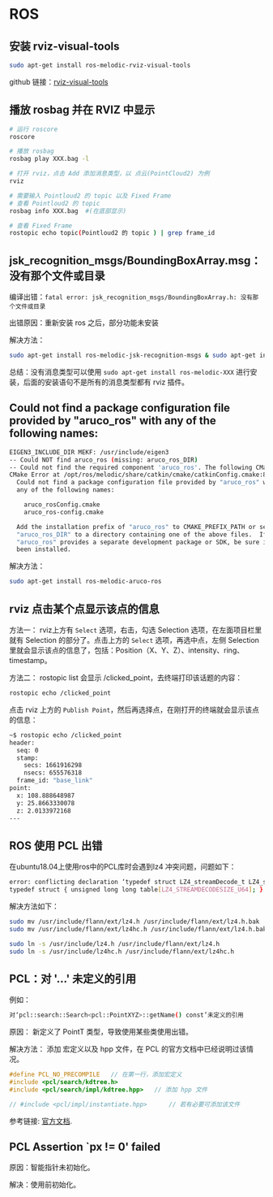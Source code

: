 # ROS

## 安装 rviz-visual-tools

```bash
sudo apt-get install ros-melodic-rviz-visual-tools
```

github 链接：[rviz-visual-tools](https://github.com/PickNikRobotics/rviz_visual_tools)



## 播放 rosbag 并在 RVIZ 中显示

```bash
# 运行 roscore
roscore

# 播放 rosbag
rosbag play XXX.bag -l

# 打开 rviz，点击 Add 添加消息类型，以 点云(PointCloud2) 为例
rviz

# 需要输入 Pointloud2 的 topic 以及 Fixed Frame
# 查看 Pointloud2 的 topic 
rosbag info XXX.bag  #(在底部显示)

# 查看 Fixed Frame
rostopic echo topic(Pointloud2 的 topic ) | grep frame_id
```



## jsk_recognition_msgs/BoundingBoxArray.msg：没有那个文件或目录

编译出错：`fatal error: jsk_recognition_msgs/BoundingBoxArray.h: 没有那个文件或目录`

出错原因：重新安装 ros 之后，部分功能未安装

解决方法：

```bash
sudo apt-get install ros-melodic-jsk-recognition-msgs & sudo apt-get install ros-melodic-jsk-rviz-plugins
```

总结：没有消息类型可以使用 `sudo apt-get install ros-melodic-XXX` 进行安装，后面的安装语句不是所有的消息类型都有 rviz 插件。



## Could not find a package configuration file provided by "aruco_ros" with any of the following names:

```bash
EIGEN3_INCLUDE_DIR MEKF: /usr/include/eigen3
-- Could NOT find aruco_ros (missing: aruco_ros_DIR)
-- Could not find the required component 'aruco_ros'. The following CMake error indicates that you either need to install the package with the same name or change your environment so that it can be found.
CMake Error at /opt/ros/melodic/share/catkin/cmake/catkinConfig.cmake:83 (find_package):
  Could not find a package configuration file provided by "aruco_ros" with
  any of the following names:

    aruco_rosConfig.cmake
    aruco_ros-config.cmake

  Add the installation prefix of "aruco_ros" to CMAKE_PREFIX_PATH or set
  "aruco_ros_DIR" to a directory containing one of the above files.  If
  "aruco_ros" provides a separate development package or SDK, be sure it has
  been installed.
```

解决方法：

```bash
sudo apt-get install ros-melodic-aruco-ros
```



## rviz 点击某个点显示该点的信息

方法一：
		rviz上方有 `Select` 选项，右击，勾选 Selection 选项，在左面项目栏里就有 Selection 的部分了。点击上方的  `Select` 选项，再选中点，左侧 Selection 里就会显示该点的信息了，包括：Position（X、Y、Z）、intensity、ring、timestamp。

方法二：
		rostopic list 会显示 /clicked_point，去终端打印该话题的内容：

```bash
rostopic echo /clicked_point
```

点击 rviz 上方的 `Publish Point`，然后再选择点，在刚打开的终端就会显示该点的信息：

```bash
~$ rostopic echo /clicked_point
header: 
  seq: 0
  stamp: 
    secs: 1661916298
    nsecs: 655576318
  frame_id: "base_link"
point: 
  x: 108.888648987
  y: 25.8663330078
  z: 2.0133972168
---

```



## ROS 使用 PCL 出错

在ubuntu18.04上使用ros中的PCL库时会遇到lz4 冲突问题，问题如下：

```bash
error: conflicting declaration ‘typedef struct LZ4_streamDecode_t LZ4_streamDecode_t’
typedef struct { unsigned long long table[LZ4_STREAMDECODESIZE_U64]; } LZ4_streamDecode_t;
```

解决方法如下：

```bash
sudo mv /usr/include/flann/ext/lz4.h /usr/include/flann/ext/lz4.h.bak
sudo mv /usr/include/flann/ext/lz4hc.h /usr/include/flann/ext/lz4.h.bak

sudo ln -s /usr/include/lz4.h /usr/include/flann/ext/lz4.h
sudo ln -s /usr/include/lz4hc.h /usr/include/flann/ext/lz4hc.h
```



## PCL：对 '...' 未定义的引用

 例如：

```bash
对‘pcl::search::Search<pcl::PointXYZ>::getName() const’未定义的引用
```

原因：
	新定义了 PointT 类型，导致使用某些类使用出错。

解决方法：
	添加 宏定义以及 hpp 文件，在 PCL 的官方文档中已经说明过该情况。

```cpp
#define PCL_NO_PRECOMPILE	// 在第一行，添加宏定义
#include <pcl/search/kdtree.h>
#include <pcl/search/impl/kdtree.hpp>	// 添加 hpp 文件

// #include <pcl/impl/instantiate.hpp>		// 若有必要可添加该文件
```

参考链接: [官方文档](https://pcl.readthedocs.io/projects/tutorials/en/master/adding_custom_ptype.html#how-to-add-a-new-pointt-type).



## PCL Assertion `px != 0' failed

原因：智能指针未初始化。

解决：使用前初始化。
